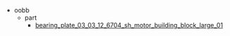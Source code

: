 * oobb
  * part
    * [bearing_plate_03_03_12_6704_sh_motor_building_block_large_01](oobb/part/bearing_plate_03_03_12_6704_sh_motor_building_block_large_01)
